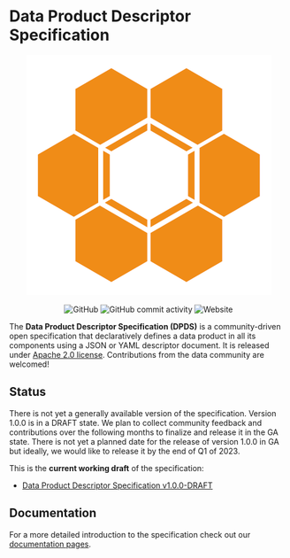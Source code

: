 # Data Product Descriptor Specification

<p align="center">
  <img src ="./docs/images/logos/opendatamesh-small.png" />
</p>

<p align="center">
<img alt="GitHub" src="https://img.shields.io/github/license/opendatamesh-initiative/odm-specification-dpdescriptor">
<img alt="GitHub commit activity" src="https://img.shields.io/github/commit-activity/w/opendatamesh-initiative/odm-specification-dpdescriptor">
<img alt="Website" src="https://img.shields.io/website?url=https%3A%2F%2Fdpds.opendatamesh.org%2F">
</p>

The **Data Product Descriptor Specification (DPDS)** is a community-driven open specification that declaratively defines a data product in all its components using a JSON or YAML descriptor document. It is released under [Apache 2.0 license](./LICENSE). Contributions from the data community are welcomed!

## Status
There is not yet a generally available version of the specification. Version 1.0.0 is in a DRAFT state. We plan to collect community feedback and contributions over the following months to finalize and release it in the GA state. There is not yet a planned date for the release of version 1.0.0 in GA but ideally, we would like to release it by the end of Q1 of 2023.

This is the **current working draft** of the specification:

- [Data Product Descriptor Specification v1.0.0-DRAFT](./versions/1.0.0-DRAFT.md)

## Documentation

For a more detailed introduction to the specification check out our [documentation pages](https://dpds.opendatamesh.org/).